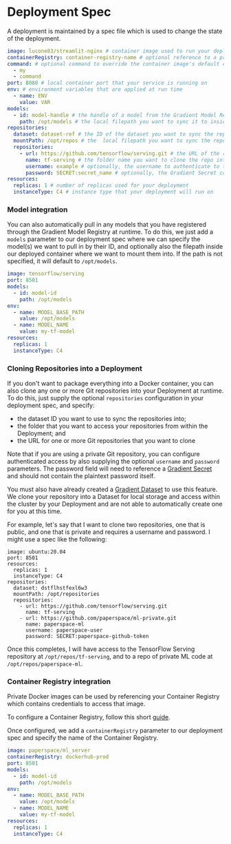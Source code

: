 # Deployment Spec

A deployment is maintained by a spec file which is used to change the state of the deployment.

```yaml
image: lucone83/streamlit-nginx # container image used to run your deployment
containerRegistry: container-registry-name # optional reference to a private container registry
command: # optional command to override the container image's default command
  - my
  - command
port: 8080 # local container port that your service is running on
env: # environment variables that are applied at run time
  - name: ENV
    value: VAR
models:
  - id: model-handle # the handle of a model from the Gradient Model Registry
    path: /opt/models # the local filepath you want to sync it to inside your deployment
repositories:
  dataset: dataset-ref # the ID of the dataset you want to sync the repository with
  mountPath: /opt/repos # the  local filepath you want to sync the repos to inside your deployment
  repositories:
    - url: https://github.com/tensorflow/serving.git # the URL of the repository
      name: tf-serving # the folder name you want to clone the repo into
      username: example # optionally, the username to authenticate to the repo with
      password: SECRET:secret_name # optionally, the Gradient Secret containing the password for your Git user
resources:
  replicas: 1 # number of replicas used for your deployment
  instanceType: C4 # instance type that your deployment will run on
```

### Model integration

You can also automatically pull in any models that you have registered through the Gradient Model Registry at runtime. To do this, we just add a `models` parameter to our deployment spec where we can specify the model(s) we want to pull in by their ID, and optionally also the filepath inside our deployed container where we want to mount them into. If the path is not specified, it will default to `/opt/models`.

```yaml
image: tensorflow/serving
port: 8501
models:
  - id: model-id
    path: /opt/models
env:
  - name: MODEL_BASE_PATH
    value: /opt/models
  - name: MODEL_NAME
    value: my-tf-model
resources:
  replicas: 1
  instanceType: C4
```

### Cloning Repositories into a Deployment

If you don't want to package everything into a Docker container, you can also clone any one or more Git repositories into your Deployment at runtime. To do this, just supply the optional `repositories` configuration in your deployment spec, and specify:

* the dataset ID you want to use to sync the repositories into;
* the folder that you want to access your repositories from within the Deployment; and
* the URL for one or more Git repositories that you want to clone

Note that if you are using a private Git repository, you can configure authenticated access by also supplying the optional `username` and `password` parameters. The password field will need to reference a [Gradient Secret](../../get-started/managing-projects/using-secrets.md) and should not contain the plaintext password itself.

You must also have already created a [Gradient Dataset](../../data/data-overview/private-datasets-repository/) to use this feature. We clone your repository into a Dataset for local storage and access within the cluster by your Deployment and are not able to automatically create one for you at this time.

For example, let's say that I want to clone two repositories, one that is public, and one that is private and requires a username and password. I might use a spec like the following:

```
image: ubuntu:20.04
port: 8501
resources:
  replicas: 1
  instanceType: C4
repositories:
  dataset: dstflhstfexl6w3
  mountPath: /opt/repositories
  repositories:
    - url: https://github.com/tensorflow/serving.git
      name: tf-serving
    - url: https://github.com/paperspace/ml-private.git
      name: paperspace-ml
      username: paperspace-user
      password: SECRET:paperspace-github-token
```

Once this completes, I will have access to the TensorFlow Serving repository at `/opt/repos/tf-serving`, and to a repo of private ML code at `/opt/repos/paperspace-ml`.

### Container Registry integration

Private Docker images can be used by referencing your Container Registry which contains credentials to access that image.

To configure a Container Registry, follow this short [guide](../../data/containers.md).

Once configured, we add a `containerRegistry` parameter to our deployment spec and specify the name of the Container Registry.

```yaml
image: paperspace/ml_server
containerRegistry: dockerhub-prod
port: 8501
models:
  - id: model-id
    path: /opt/models
env:
  - name: MODEL_BASE_PATH
    value: /opt/models
  - name: MODEL_NAME
    value: my-tf-model
resources:
  replicas: 1
  instanceType: C4
```
